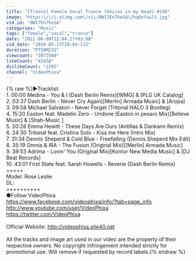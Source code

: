 ```yaml
---
title: "[Trance] Female Vocal Trance (Voices in my Head) #108"
image: "https:\/\/i.ytimg.com\/vi\/0WI7En7heSA\/hqdefault.jpg"
vid_id: "0WI7En7heSA"
categories: "Music"
tags: ["female","vocal","trance"]
date: "2021-06-09T12:04:27+03:00"
vid_date: "2016-05-13T20:04:11Z"
duration: "PT50M23S"
viewcount: "5972560"
likeCount: "42438"
dislikeCount: "2205"
channel: "VideoPhixa"
---
```

{% raw %}►Tracklist:<br />1. 00:00 Medina - You &amp; I (Dash Berlin Remix)[WMG] &amp; [PLG UK Catalog]<br />2. 03:37 Dash Berlin - Never Cry Again[[Merlin] Armada Music] &amp; [Aropa]<br />3. 09:58 Michael Salvatori - Never Forget (Tritonal HALO 3 Bootleg)<br />4. 15:20 Easton feat. Madelin Zero - Undone (Easton in pesaro Mix)[Believe Music] &amp; [Shah-Music ]<br />5. 20:28 Emma Hewitt - These Days Are Ours (Antillas &amp; Dankann Remix)<br />6. 24:30 Tritonal feat. Cristina Soto - Kiss me Here (Intro Mix)<br />7. 31:34 Dennis Sheperd &amp; Cold Blue - Freefalling (Dennis Sheperd Mix Edit)<br />8. 35:19 Omnia &amp; IRA - The Fusion (Original Mix)[[Merlin] Armada Music]<br />9. 39:53 Adrima - Lovin' You (Original Mix)[Kontor New Media Music] &amp; [DJ Beat Records]<br />10. 43:01 First State feat. Sarah Howells - Reverie (Dash Berlin Remix)<br />+++++<br />Model: Rose Leslie<br />DL: <br />++++++++++<br />●Follow VideoPhixa<br /><a rel="nofollow" target="blank" href="https://www.facebook.com/videophixa/info/?tab=page_info">https://www.facebook.com/videophixa/info/?tab=page_info</a><br /><a rel="nofollow" target="blank" href="http://www.youtube.com/user/VideoPhixa">http://www.youtube.com/user/VideoPhixa</a><br /><a rel="nofollow" target="blank" href="https://twitter.com/VideoPhixa">https://twitter.com/VideoPhixa</a><br /><br />Official Website: <a rel="nofollow" target="blank" href="http://videophixa.site40.net">http://videophixa.site40.net</a><br /><br />All the tracks and image art used in our video are the property of their respective owners. No copyright infringement intended strictly for promotional use. Will remove if requested by record labels.{% endraw %}
